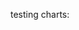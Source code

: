 <bdl-fmi id="idfmi" mode="continuous" src="Frvs_SimpleCirculationSurfaceChip.js" fminame="Frvs_SimpleCirculationSurfaceChip" tolerance="0.000001" starttime="0" fstepsize="0.2" fpslimit="5" guid="{d1eaaf2a-6d5e-4113-9f66-e83bf4165a17}" valuereferences="637534234,637534242,234881031,637534263,637534262,637534259,637534261,33554433,100663310,100663308,100663311,234881026,234881027,234881030,234881029,16777220,637534214,100663297,234881036,100663315,100663306,100663305,234881042,234881041,100663317,100663318,905969671,905969669,905969689" valuelabels="simpleCirculationChip.RightHeart.Inflow.Q,simpleCirculationChip.LeftHeart.Inflow.Q,CVP.y,simpleCirculationChip.PlumonaryVeins.Pressure,simpleCirculationChip.SystemArteries.Pressure,simpleCirculationChip.PlumonaryArteries.Pressure,simpleCirculationChip.SystemVeins.Pressure,simpleCirculationChip.PlumonaryVeins.Volume,simpleCirculationChip.PlumonaryVeins.Compliance,simpleCirculationChip.TPR_BloodResistance,simpleCirculationChip.TSR_BloodResistance,RT.y,RP.y,CAP.y,CVS.y,CAS.k,simpleCirculationChip.TBV_BloodVolume,bloodVolume1.V0,dSV.y,normalBloodVolume.bV,BMI.bmi,bodySurface.bodySurface,bh.y,bw.y,SV.y,normalV0.y,TotalStressedVolume.y,SA_VplusSV_V.y,PA_VplusPV_V.y" inputs="f_range,16777223,16,50,t;j_range,16777218,1.903,50,t;i_range,16777219,8.8,50,t;h_range,16777222,0.8,50,t;e_range,16777221,105,50,t;c_range,16777220,1.58,50,t;a_range,16777235,60,1,-3000,t;b_range,16777228,-2000,50,2000,t;weight_range,16777233,55,50,20,t;height_range,16777234,105,50,70,t" inputlabels="CVP.k,RT.k,RP.k,CAP.k,CVS.k,CAS.k,dBV.k,dSV.k,bw.k,bh.k"></bdl-fmi>


<!--bdl-chartjs-time width="80" height="100" fromid="idfmi" labels="" initialdata="0" refindex="0" refvalues="1" style="position: absolute;top: 21vw;left: 20%;" minichart="true" convertors="60,1000" throttle="1000" maxdata="4096"></bdl-chartjs-time-->

<!--bdl-chartjs-time width="80" height="100" fromid="idfmi" labels="" initialdata="0" refindex="1" refvalues="1" style="position: absolute;top: 21vw;left: 55%;" minichart="true" colorindex="1" convertors="60,1000" throttle="1000" maxdata="4096"></bdl-chartjs-time-->

<bdl-animate-adobe src="ObehovySystem.js" name="ObehovySystem" fromid="idfmi" responsive="true" width="1532" height="913" id="idadobe"></bdl-animate-adobe>
<bdl-bind2a findex="9" aname="weight_range" amin="0" amax="99"></bdl-bind2a>
<bdl-bind2a-text findex="19" aname="anorm_text" convertor="1,1000" fixed="2"></bdl-bind2a-text>
<bdl-bind2a-text findex="22" aname="height_text" fixed="0"></bdl-bind2a-text>
<bdl-bind2a-text findex="23" aname="weight_text" fixed="0"></bdl-bind2a-text>
<bdl-bind2a-text findex="26" aname="h_text" convertor="1,1000" fixed="2"></bdl-bind2a-text>
<bdl-bind2a-text findex="17" aname="g_text" convertor="1,1000" fixed="2"></bdl-bind2a-text>
<bdl-bind2a-text findex="20" aname="bmi_text" fixed="2"></bdl-bind2a-text>
<bdl-bind2a-text findex="21" aname="surface_text" fixed="2"></bdl-bind2a-text>
<bdl-bind2a-text findex="27" aname="c_text" convertor="1,1000" fixed="2"></bdl-bind2a-text>
<bdl-bind2a-text findex="28" aname="d_text" convertor="1,1000" fixed="2"></bdl-bind2a-text>
<bdl-bind2a-text findex="17" aname="e_text" convertor="1,1000" fixed="2"></bdl-bind2a-text>
<bdl-bind2a-text findex="26" aname="f_text" convertor="1,1000" fixed="2"></bdl-bind2a-text>
<bdl-bind2a-text findex="1" aname="y_text" convertor="60,1000" fixed="2"></bdl-bind2a-text>
<bdl-bind2a-text findex="0" aname="x_text" convertor="60,1000" fixed="2"></bdl-bind2a-text>
<bdl-bind2a-text findex="12" aname="w_text"></bdl-bind2a-text>
<bdl-bind2a-text findex="11" aname="c1_text"></bdl-bind2a-text>
<bdl-bind2a-text findex="15" aname="t_text" fixed="2"></bdl-bind2a-text>
<bdl-bind2a-text findex="14" aname="m_text" fixed="2"></bdl-bind2a-text>
<bdl-bind2a-text findex="2" aname="p_text" fixed="2"></bdl-bind2a-text>
<bdl-bind2a-text findex="13" aname="i_text" fixed="2"></bdl-bind2a-text>
<bdl-bind2a-text findex="17" aname="b_text" convertor="1,1000" fixed="2"></bdl-bind2a-text>
<bdl-bind2a-text findex="16" aname="a_text" convertor="1,1000" fixed="2"></bdl-bind2a-text>
<bdl-bind2a findex="10" aname="RS_anim" amin="99" amax="0"></bdl-bind2a>
<bdl-bind2a findex="9" aname="RP_anim" amin="99" amax="0"></bdl-bind2a>
<bdl-bind2a findex="8" aname="HorniCervena_anim" amin="0" amax="99"></bdl-bind2a>
<bdl-bind2a findex="26" aname="children.7.Obrys_anim" amin="0" amax="99" fmin="0" fmax="7" convertor="1,1000"></bdl-bind2a>
<bdl-bind2a findex="17" aname="children.7.HorniHladina_anim" amin="0" amax="99" fmin="0" fmax="7" convertor="1,1000"></bdl-bind2a>
<bdl-bind2a findex="26" aname="children.7.SpodniHladina_anim" amin="0" amax="99" fmin="0" fmax="7" convertor="1,1000"></bdl-bind2a>
<bdl-bind2a findex="6" aname="ValecModrySpodni_anim" amin="99" amax="0" fmin="2" fmax="10"></bdl-bind2a>
<bdl-bind2a findex="5" aname="ValecModryHorni_anim" amin="99" amax="0" fmin="8" fmax="32"></bdl-bind2a>
<bdl-bind2a findex="4" aname="ValecCervenySpodni_anim" amin="99" amax="0" fmin="60" fmax="180"></bdl-bind2a>
<bdl-bind2a findex="3" aname="ValecCervenyHorni_anim" amin="99" amax="0" fmin="4" fmax="20"></bdl-bind2a>
<bdl-bind2a findex="-1" aname="lspump_checkbox.children.1.LSSipka1_anim" amin="0" amax="99" fmin="0" fmax="99" convertor="x * 20 % 100"></bdl-bind2a>
<bdl-bind2a findex="-1" aname="lspump_checkbox.children.1.LSSipka2_anim" amin="0" amax="99" fmin="0" fmax="99" convertor="x * 20 % 100"></bdl-bind2a>
<bdl-bind2a findex="-1" aname="pspump_checkbox.children.1.PSSipka1_anim" amin="0" amax="99" fmin="0" fmax="99" convertor="x * 20 % 100"></bdl-bind2a>
<bdl-bind2a findex="-1" aname="pspump_checkbox.children.1.PSSipka2_anim" amin="0" amax="99" fmin="0" fmax="99" convertor="x * 20 % 100"></bdl-bind2a>
<!--bdl-bind2a findex="2" aname="j_range" amin="0" amax="99"></bdl-bind2a-->
<!-- tlakove valce -->
<!-- sipky s toke v srdci -->

testing charts:

<bdl-chartjs-time width="800" height="200" fromid="idfmi" refindex="3" refvalues="4"></bdl-chartjs-time>
<bdl-chartjs-time width="800" height="200" fromid="idfmi" refindex="19" refvalues="7" labels="normV,bmi,surface,weight,height,SV,normalV0"></bdl-chartjs-time>
